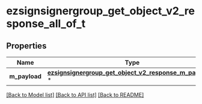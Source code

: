 # ezsignsignergroup_get_object_v2_response_all_of_t

## Properties
Name | Type | Description | Notes
------------ | ------------- | ------------- | -------------
**m_payload** | [**ezsignsignergroup_get_object_v2_response_m_payload_t**](ezsignsignergroup_get_object_v2_response_m_payload.md) \* |  | 

[[Back to Model list]](../README.md#documentation-for-models) [[Back to API list]](../README.md#documentation-for-api-endpoints) [[Back to README]](../README.md)


